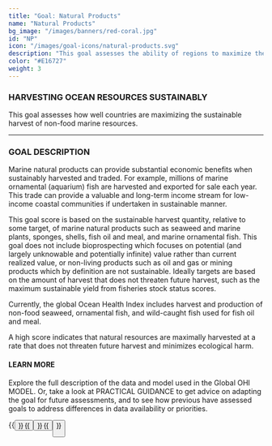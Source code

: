 ```yaml
---
title: "Goal: Natural Products"
name: "Natural Products"
bg_image: "/images/banners/red-coral.jpg"
id: "NP"
icon: "/images/goal-icons/natural-products.svg"
description: "This goal assesses the ability of regions to maximize the sustainable harvest of living marine resources, such as corals, shells, seaweeds, and fish for the aquarium trade."
color: "#E16727"
weight: 3
---
```


### HARVESTING OCEAN RESOURCES SUSTAINABLY

This goal assesses how well countries are maximizing the sustainable harvest of non-food marine resources.


----

### GOAL DESCRIPTION

Marine natural products can provide substantial economic benefits when sustainably harvested and traded.  For example, millions of marine ornamental (aquarium) fish are harvested and exported for sale each year.  This trade can provide a valuable and long-term income stream for low-income coastal communities if undertaken in sustainable manner.

This goal score is based on the sustainable harvest quantity, relative to some target, of marine natural products such as seaweed and marine plants, sponges, shells, fish oil and meal, and marine ornamental fish.  This goal does not include bioprospecting which focuses on potential (and largely unknowable and potentially infinite) value rather than current realized value, or non-living products such as oil and gas or mining products which by definition are not sustainable. Ideally targets are based on the amount of harvest that does not threaten future harvest, such as the maximum sustainable yield from fisheries stock status scores. 

Currently, the global Ocean Health Index includes harvest and production of non-food seaweed, ornamental fish, and wild-caught fish used for fish oil and meal.  

A high score indicates that natural resources are maximally harvested at a rate that does not threaten future harvest and minimizes ecological harm.

#### LEARN MORE
Explore the full description of the data and model used in the Global OHI MODEL. Or, take a look at PRACTICAL GUIDANCE to get advice on adapting the goal for future assessments, and to see how previous have assessed goals to address differences in data availability or priorities.

{{<button text="OHI Model" link="https://ohi-science.org/ohiprep_v2020/globalprep/methods_doc/v2020/Supplement.html#68_natural_products" icon="/images/misc/microscope-icon.svg" >}}
{{<button text="Practical Guidance" link="/guidance/natural-products" icon="/images/misc/directions-icon.svg" >}}
{{<button text="Download Infographic" link=images/infographs/NP.png icon="images/goal-icons/natural-products.svg" >}}